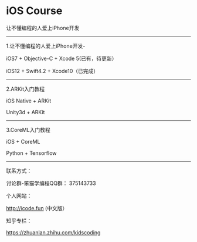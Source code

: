 iOS Course
==========

让不懂编程的人爱上iPhone开发

-----------------------------------

1.让不懂编程的人爱上iPhone开发-

iOS7 + Objective-C + Xcode 5(已有，待更新）

iOS12 + Swift4.2 + Xcode10（已完成）

-----------------------------------


2.ARKit入门教程

iOS Native + ARKit

Unity3d + ARKit

-----------------------------------


3.CoreML入门教程

iOS + CoreML 

Python + Tensorflow 

-----------------------------------

联系方式：

讨论群-笨猫学编程QQ群：
375143733

个人网站：

http://icode.fun (中文版）

知乎专栏：

https://zhuanlan.zhihu.com/kidscoding



